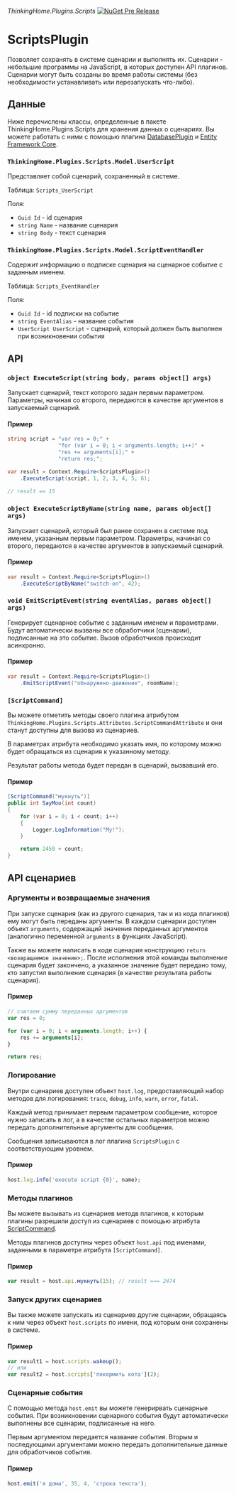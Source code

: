 *ThinkingHome.Plugins.Scripts*  [![NuGet Pre Release](https://img.shields.io/nuget/vpre/ThinkingHome.Plugins.Scripts.svg)]()

# ScriptsPlugin

Позволяет сохранять в системе сценарии и выполнять их. Сценарии - небольшие программы на JavaScript, в которых доступен API плагинов. Сценарии могут быть созданы во время работы системы (без необходимости устанавливать или перезапускать что-либо).

## Данные

Ниже перечислены классы, определенные в пакете ThinkingHome.Plugins.Scripts для хранения данных о сценариях. Вы можете работать с ними с помощью плагина [DatabasePlugin](../ThinkingHome.Plugins.Database/README.md) и [Entity Framework Core](https://docs.microsoft.com/en-us/ef/core).

### `ThinkingHome.Plugins.Scripts.Model.UserScript`

Представляет собой сценарий, сохраненный в системе.

Таблица: `Scripts_UserScript`

Поля:

- `Guid Id` - id сценария
- `string Name` - название сценария 
- `string Body` - текст сценария

### `ThinkingHome.Plugins.Scripts.Model.ScriptEventHandler`

Содержит информацию о подписке сценария на сценарное событие с заданным именем.

Таблица: `Scripts_EventHandler`

Поля:

- `Guid Id` - id подписки на событие
- `string EventAlias` - название события 
- `UserScript UserScript` - сценарий, который должен быть выполнен при возникновении события

## API

### `object ExecuteScript(string body, params object[] args)`

Запускает сценарий, текст которого задан первым параметром. Параметры, начиная со второго, передаются в качестве аргументов в запускаемый сценарий.

#### Пример

```csharp
string script = "var res = 0;" +
                "for (var i = 0; i < arguments.length; i++)" +
                "res += arguments[i];" +
                "return res;";

var result = Context.Require<ScriptsPlugin>()
    .ExecuteScript(script, 1, 2, 3, 4, 5, 6);
    
// result == 15    

```

### `object ExecuteScriptByName(string name, params object[] args)`

Запускает сценарий, который был ранее сохранен в системе под именем, указанным первым параметром. Параметры, начиная со второго, передаются в качестве аргументов в запускаемый сценарий. 

#### Пример

```csharp
var result = Context.Require<ScriptsPlugin>()
    .ExecuteScriptByName("switch-on", 42);

```

### `void EmitScriptEvent(string eventAlias, params object[] args)`

Генерирует сценарное событие с заданным именем и параметрами. Будут автоматически вызваны все обработчики (сценарии), подписанные на это событие. Вызов обработчиков происходит асинхронно.

#### Пример

```csharp
var result = Context.Require<ScriptsPlugin>()
    .EmitScriptEvent("обнаружено-движение", roomName);

```

### `[ScriptCommand]`

Вы можете отметить методы своего плагина атрибутом `ThinkingHome.Plugins.Scripts.Attributes.ScriptCommandAttribute` и они станут доступны для вызова из сценариев.

В параметрах атрибута необходимо указать имя, по которому можно будет обращаться из сценария к указанному методу.

Результат работы метода будет передан в сценарий, вызвавший его.

#### Пример

```csharp
[ScriptCommand("мукнуть")]
public int SayMoo(int count)
{
    for (var i = 0; i < count; i++)
    {
        Logger.LogInformation("Му!");
    }

    return 2459 + count;
}
```

## API сценариев

### Аргументы и возвращаемые значения

При запуске сценария (как из другого сценария, так и из кода плагинов) ему могут быть переданы аргументы. В каждом сценарии доступен объект `arguments`, содержащий значения переданных аргументов (аналогично переменной `arguments` в функциях JavaScript).

Также вы можете написать в коде сценария конструкцию `return <возвращаемое значение>;`. После исполнения этой команды выполнение сценария будет закончено, а указанное значение будет передано тому, кто запустил выполнение сценария (в качестве результата работы сценария). 

#### Пример

```js
// считаем сумму переданных аргументов
var res = 0;

for (var i = 0; i < arguments.length; i++) {
    res += arguments[i];
}

return res;
```

### Логирование

Внутри сценариев доступен объект `host.log`, предоставляющий набор методов для логирования: `trace`, `debug`, `info`, `warn`, `error`, `fatal`.

Каждый метод принимает первым параметром сообщение, которое нужно записать в лог, а в качестве остальных параметров можно передать дополнительные аргументы для сообщения. 

Сообщения записываются в лог плагина `ScriptsPlugin` с соответствующим уровнем.

#### Пример

```js
host.log.info('execute script {0}', name);
```

### Методы плагинов

Вы можете вызывать из сценариев методв плагинов, к которым плагины разрешили доступ из сценариев с помощью атрибута [ScriptCommand](#scriptcommand).

Методы плагинов доступны через объект `host.api` под именами, заданными в параметре атрибута `[ScriptCommand]`.

#### Пример

```js
var result = host.api.мукнуть(15); // result === 2474
```

### Запуск других сценариев

Вы также можете запускать из сценариев другие сценарии, обращаясь к ним через объект `host.scripts` по имени, под которым они сохранены в системе.

#### Пример

```js
var result1 = host.scripts.wakeup();
// или
var result2 = host.scripts['покормить кота'](2);
```

### Сценарные события

С помощью метода `host.emit` вы можете генерирвать сценарные события. При возникновении сценарного события будут автоматически выполнены все сценарии, подписанные на него.

Первым аргументом передается название события. Вторым и последующими аргументами можно передать дополнительные данные для обработчиков события.

#### Пример

```js
host.emit('я дома', 35, 4, 'строка текста');
```

